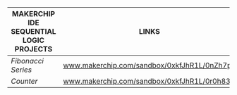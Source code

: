 |MAKERCHIP IDE SEQUENTIAL  LOGIC PROJECTS | LINKS
|----------------------------------------------|--|
|*Fibonacci Series* | www.makerchip.com/sandbox/0xkfJhR1L/0nZh7pz|
|*Counter*| www.makerchip.com/sandbox/0xkfJhR1L/0r0h83O|
